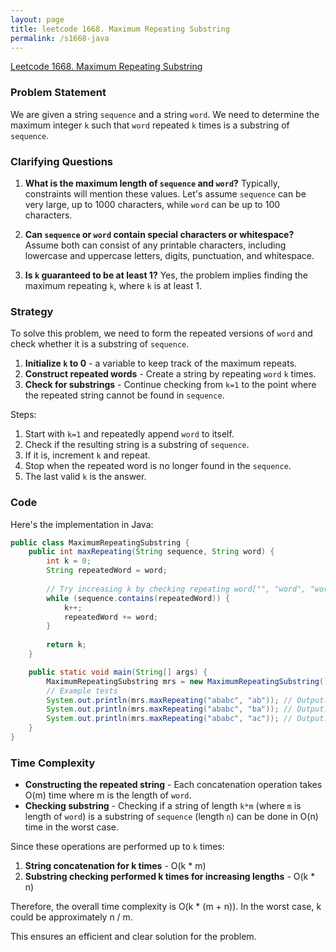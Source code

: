 ```yaml
---
layout: page
title: leetcode 1668. Maximum Repeating Substring
permalink: /s1668-java
---
```

[Leetcode 1668. Maximum Repeating Substring](https://algoadvance.github.io/algoadvance/l1668)
### Problem Statement

We are given a string `sequence` and a string `word`. We need to determine the maximum integer `k` such that `word` repeated `k` times is a substring of `sequence`.

### Clarifying Questions

1. **What is the maximum length of `sequence` and `word`?**
   Typically, constraints will mention these values. Let's assume `sequence` can be very large, up to 1000 characters, while `word` can be up to 100 characters.

2. **Can `sequence` or `word` contain special characters or whitespace?**
   Assume both can consist of any printable characters, including lowercase and uppercase letters, digits, punctuation, and whitespace.

3. **Is `k` guaranteed to be at least 1?**
   Yes, the problem implies finding the maximum repeating `k`, where `k` is at least 1.

### Strategy

To solve this problem, we need to form the repeated versions of `word` and check whether it is a substring of `sequence`. 

1. **Initialize `k` to 0** - a variable to keep track of the maximum repeats.
2. **Construct repeated words** - Create a string by repeating `word` `k` times.
3. **Check for substrings** - Continue checking from `k=1` to the point where the repeated string cannot be found in `sequence`.

Steps:
1. Start with `k=1` and repeatedly append `word` to itself.
2. Check if the resulting string is a substring of `sequence`.
3. If it is, increment `k` and repeat.
4. Stop when the repeated word is no longer found in the `sequence`.
5. The last valid `k` is the answer.

### Code

Here's the implementation in Java:

```java
public class MaximumRepeatingSubstring {
    public int maxRepeating(String sequence, String word) {
        int k = 0;
        String repeatedWord = word;
        
        // Try increasing k by checking repeating word["", "word", "wordword", ...] in sequence
        while (sequence.contains(repeatedWord)) {
            k++;
            repeatedWord += word;
        }
        
        return k;
    }

    public static void main(String[] args) {
        MaximumRepeatingSubstring mrs = new MaximumRepeatingSubstring();
        // Example tests
        System.out.println(mrs.maxRepeating("ababc", "ab")); // Output: 2
        System.out.println(mrs.maxRepeating("ababc", "ba")); // Output: 1
        System.out.println(mrs.maxRepeating("ababc", "ac")); // Output: 0
    }
}
```

### Time Complexity

- **Constructing the repeated string** - Each concatenation operation takes O(m) time where m is the length of `word`.
- **Checking substring** - Checking if a string of length `k*m` (where `m` is length of `word`) is a substring of `sequence` (length `n`) can be done in O(n) time in the worst case.

Since these operations are performed up to `k` times:

1. **String concatenation for k times** - O(k * m)
2. **Substring checking performed k times for increasing lengths** - O(k * n)

Therefore, the overall time complexity is O(k * (m + n)). In the worst case, k could be approximately n / m.

This ensures an efficient and clear solution for the problem.